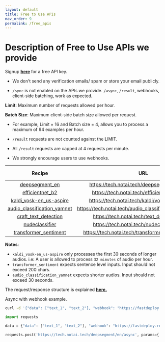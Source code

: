 ```yaml
---
layout: default
title: Free to Use APIs
nav_order: 9
permalink: /free_apis
---
```


# Description of Free to Use APIs we provide

Signup [**here**](https://tech.notai.tech/signup) for a free API key.

- We don't send any verification emails/ spam or store your email publicly.

- `/sync` is not enabled on the APIs we provide. `/async`, `/result`, webhooks, client-side batching, work as expected.

**Limit**: Maximum number of requests allowed per hour.

**Batch Size**: Maximum client-side batch size allowed per request.

- For example, Limit = 16 and Batch size = 4, allows you to process a maximum of 64 examples per hour.

- `/result` requests are not counted against the LIMIT.
- All `/result` requests are capped at 4 requests per minute.
- We strongly encourage users to use webhooks.  

| Recipe                                                                    | URL                                              | Limit| Batch Size |
|:-------------------------------------------------------------------------:|:------------------------------------------------:|:----:|:----------:|
|[deepsegment_en](https://github.com/bedapudi6788/deepsegment) |https://tech.notai.tech/deepsegment/en/async      |64|16|
|[efficientnet_b2](https://github.com/qubvel/efficientnet)|https://tech.notai.tech/efficientnet/b2/async     |16|4|
|[kaldi_vosk-en_us-aspire](https://github.com/alphacep/vosk-api/blob/master/doc/models.md)|https://tech.notai.tech/kaldi/vosk_aspire/async     |16|4|
|[audio_classification_yamnet](https://github.com/tensorflow/models/blob/master/research/audioset/yamnet/)|https://tech.notai.tech/audio_classification/yamnet/async|32|8|
|[craft_text_detection](https://github.com/faustomorales/keras-ocr/)|https://tech.notai.tech/text_detection/async	     |32|4|
|[nudeclassifier](https://github.com/bedapudi6788/NudeNet)|https://tech.notai.tech/nudeclassifier/async		     |32|4|
|[transformer_sentiment](https://github.com/huggingface/transformers)|https://tech.notai.tech/transformer/sentiment/async	     |32|8|




**Notes**:
- `kaldi_vosk-en_us-aspire` only processes the first 30 seconds of longer audios. i.e: A user is allowed to process `32 minutes` of audio per hour.
- `transformer_sentiment` expects sentence level inputs. Input should not exceed 200 chars.
- `audio_classification_yamnet` expects shorter audios. Input should not exceed 30 seconds.


The request/response structure is explained [**here.**](https://fastdeploy.notai.tech/api)

Async with webhook example.
```bash
curl -d '{"data": ["text_1", "text_2"], "webhook": "https://fastdeploy.requestcatcher.com"}' -H "Content-Type: application/json" "https://tech.notai.tech/deepsegment/en/async?api_key=API_KEY"
```

```python
import requests

data = {"data": ["text_1", "text_2"], "webhook": "https://fastdeploy.requestcatcher.com"}

requests.post('https://tech.notai.tech/deepsegment/en/async', params={'api_key': API_KEY}, json=data).json()
```
